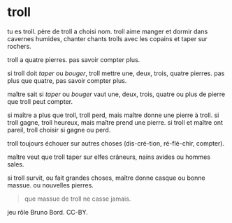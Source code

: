 # troll

tu es troll. père de troll a choisi nom.
troll aime manger et dormir dans cavernes humides, chanter chants trolls avec les copains et taper sur rochers.

troll a quatre pierres. pas savoir compter plus.

si troll doit *taper* ou *bouger*, troll mettre une, deux, trois, quatre pierres. pas plus que quatre, pas savoir compter plus.

maître sait si *taper* ou *bouger* vaut une, deux, trois, quatre ou plus de pierre que troll peut compter.

si maître a plus que troll, troll perd, mais maître donne une pierre à troll. si troll gagne, troll heureux, mais maître prend une pierre. si troll et maître ont pareil, troll choisir si gagne ou perd.

troll toujours échouer sur autres choses (dis-cré-tion, ré-flé-chir, compter).

maître veut que troll taper sur elfes crâneurs, nains avides ou hommes sales.

si troll survit, ou fait grandes choses, maître donne casque ou bonne massue. ou nouvelles pierres.

> que massue de troll ne casse jamais.

jeu rôle Bruno Bord. CC-BY.
